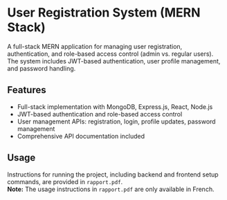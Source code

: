 # User Registration System (MERN Stack)

A full-stack MERN application for managing user registration, authentication, and role-based access control (admin vs. regular users). The system includes JWT-based authentication, user profile management, and password handling.

## Features

- Full-stack implementation with MongoDB, Express.js, React, Node.js
- JWT-based authentication and role-based access control
- User management APIs: registration, login, profile updates, password management
- Comprehensive API documentation included

## Usage

Instructions for running the project, including backend and frontend setup commands, are provided in `rapport.pdf`.  
**Note:** The usage instructions in `rapport.pdf` are only available in French.

